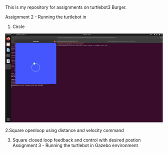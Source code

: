This is my repository for assignments on turtlebot3 Burger. 

Assignment 2 - Running the turtlebot in 

1. Circle 

![alt text](https://github.com/Autonomousanz/AuE8230Spring22_SanskrutiJadhav/blob/main/MyWorkspace/src/assignment2/src/videos/Screenshot%20from%202022-02-10%2011-42-07.png)

2.Square openloop using distance and velocity command 

3. Square closed loop feedback and control with desired postion Assignment 3 - Running the turtlebot in Gazebo environment
